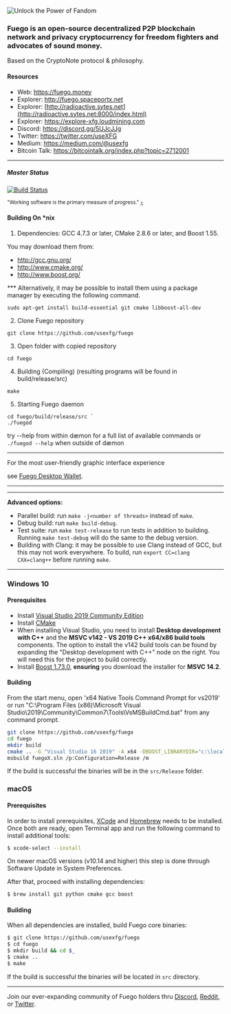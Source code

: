 <img title="Unlock the Power of Fandom" src="https://raw.githubusercontent.com/usexfg/fuego-data/master/images/fuegoline.gif"><img/>
### Fuego is an open-source decentralized P2P blockchain network and privacy cryptocurrency for freedom fighters and advocates of sound money.

Based on the CryptoNote protocol & philosophy.

#### Resources

-   Web: <https://fuego.money>
-   Explorer: <http://fuego.spaceportx.net>
-   Explorer: [http://radioactive.sytes.net](http://radioactive.sytes.net:8000/index.html)
-   Explorer: <https://explore-xfg.loudmining.com>
-   Discord: <https://discord.gg/5UJcJJg>
-   Twitter: <https://twitter.com/useXFG>
-   Medium: <https://medium.com/@usexfg>
-   Bitcoin Talk: <https://bitcointalk.org/index.php?topic=2712001>

 ______________________________
 


##### Master Status   

[![Build Status](https://travis-ci.org/FandomGold/fandomgold.svg?branch=master)](https://travis-ci.org/FandomGold/fandomgold) 

<sup>"Working software is the primary measure of progress." [‣]</sup>


[‣]:http://agilemanifesto.org/

#### Building On *nix

1. Dependencies: GCC 4.7.3 or later, CMake 2.8.6 or later, and Boost 1.55.

You may download them from:

* http://gcc.gnu.org/
* http://www.cmake.org/
* http://www.boost.org/


*** Alternatively, it may be possible to install them using a package manager by
executing the following command.
 ```
 sudo apt-get install build-essential git cmake libboost-all-dev
```

2. Clone Fuego repository
```
git clone https://github.com/usexfg/fuego

```
3. Open folder with copied repository
```
cd fuego
```
4. Building (Compiling)
    (resulting programs will be found in build/release/src)

```
make
```

5. Starting Fuego daemon
```
cd fuego/build/release/src `
./fuegod
````
try --help from within dæmon for a full list of available commands
or <code>./fuegod --help</code> when outside of dæmon 
_________________________________________________________
For the most user-friendly graphic interface experience

see [Fuego Desktop Wallet](https://github.com/usexfg/fuego-wallet). 
_________________________________________________________

_________________________________________________________
**Advanced options:**

* Parallel build: run `make -j<number of threads>` instead of `make`.
* Debug build: run `make build-debug`.
* Test suite: run `make test-release` to run tests in addition to building. Running `make test-debug` will do the same to the debug version.
* Building with Clang: it may be possible to use Clang instead of GCC, but this may not work everywhere. To build, run `export CC=clang CXX=clang++` before running `make`.

**************************************************************************************************
### Windows 10

#### Prerequisites

- Install [Visual Studio 2019 Community Edition](https://visualstudio.microsoft.com/thank-you-downloading-visual-studio/?sku=Community&rel=16)
- Install [CMake](https://cmake.org/download/)
- When installing Visual Studio, you need to install **Desktop development with C++** and the **MSVC v142 - VS 2019 C++ x64/x86 build tools** components. The option to install the v142 build tools can be found by expanding the "Desktop development with C++" node on the right. You will need this for the project to build correctly.
- Install [Boost 1.73.0](https://sourceforge.net/projects/boost/files/boost-binaries/1.73.0/boost_1_73_0-msvc-14.2-64.exe/download), **ensuring** you download the installer for **MSVC 14.2**.

#### Building

From the start menu, open 'x64 Native Tools Command Prompt for vs2019' or run "C:\Program Files (x86)\Microsoft Visual Studio\2019\Community\Common7\Tools\VsMSBuildCmd.bat" from any command prompt.

```bash
git clone https://github.com/usexfg/fuego
cd fuego
mkdir build
cmake .. -G "Visual Studio 16 2019" -A x64 -DBOOST_LIBRARYDIR="c:\local\boost_1_73_0\lib64-msvc-14.2"
msbuild fuegoX.sln /p:Configuration=Release /m
```

If the build is successful the binaries will be in the `src/Release` folder.

### macOS

#### Prerequisites

In order to install prerequisites, [XCode](https://developer.apple.com/xcode/) and [Homebrew](https://brew.sh/) needs to be installed.
Once both are ready, open Terminal app and run the following command to install additional tools:

```bash
$ xcode-select --install
```

On newer macOS versions (v10.14 and higher) this step is done through Software Update in System Preferences.

After that, proceed with installing dependencies:

```bash
$ brew install git python cmake gcc boost
```

#### Building

When all dependencies are installed, build Fuego core binaries:

```bash
$ git clone https://github.com/usexfg/fuego
$ cd fuego
$ mkdir build && cd $_
$ cmake ..
$ make
```

If the build is successful the binaries will be located in `src` directory.
*******************************

Join our ever-expanding community of Fuego holders thru [Discord](https://discordapp.com/invite/5UJcJJg), [Reddit](https://reddit.com/r/Fango), or [Twitter](https://twitter.com/usexfg).



